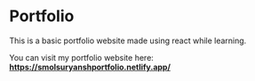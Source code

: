 # Portfolio

This is a basic portfolio website made using react while learning.

You can visit my portfolio website here: **https://smolsuryanshportfolio.netlify.app/**
